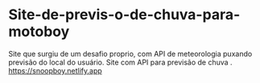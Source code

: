 # Site-de-previs-o-de-chuva-para-motoboy
Site que surgiu de um desafio proprio, com API de meteorologia puxando previsão do local do usuário.
 Site com API para previsão de chuva .
https://snoopboy.netlify.app
